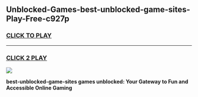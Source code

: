 
## Unblocked-Games-best-unblocked-game-sites-Play-Free-c927p
<h3>
<a href="https://premium76.site?title=best-unblocked-game-sites&ref=23A">CLICK TO PLAY</a></h3>
<hr>

<h3>
<a href="https://premium76.site?title=best-unblocked-game-sites&ref=23A">CLICK 2 PLAY</a>
  
</h3>

<a href="https://premium76.site?title=best-unblocked-game-sites&ref=23A"><img src="https://clearcache.store/games.png"></a>


**best-unblocked-game-sites games unblocked: Your Gateway to Fun and Accessible Online Gaming**
